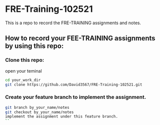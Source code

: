 # FRE-Training-102521

This is a repo to record the FRE-TRAINING assignments and notes.

## How to record your FEE-TRAINING assignments by using this repo:

### Clone this repo:

open your teminal

```bash
cd your_work_dir
git clone https://github.com/David3567/FRE-Training-102521.git
```

### Create your feature branch to implement the assignment.

```bash
git branch by_your_name/notes
git checkout by_your_name/notes
implement the assignment under this feature branch.
``
